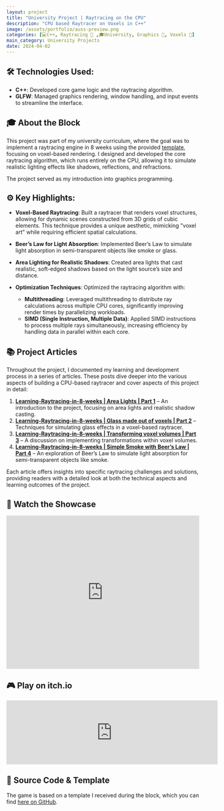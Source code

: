```yaml
---
layout: project
title: "University Project | Raytracing on the CPU"
description: "CPU based Raytracer on Voxels in C++"
image: /assets/portfolio/auss-preview.png
categories: [💻C++, Raytracing 🌟 ,🎓University, Graphics 🎨, Voxels 🔳]
main_category: University Projects
date: 2024-04-02
---
```

## 🛠️ Technologies Used:
- **C++**: Developed core game logic and the raytracing algorithm.
- **GLFW**: Managed graphics rendering, window handling, and input events to streamline the interface.

## 🎓 About the Block

This project was part of my university curriculum, where the goal was to implement a raytracing engine in 8 weeks using the provided [template](https://github.com/jbikker/voxpopuli), focusing on voxel-based rendering. I designed and developed the core raytracing algorithm, which runs entirely on the CPU, allowing it to simulate realistic lighting effects like shadows, reflections, and refractions. 

The project served as my introduction into graphics programming.

## ⚙️ Key Highlights:

- **Voxel-Based Raytracing**: Built a raytracer that renders voxel structures, allowing for dynamic scenes constructed from 3D grids of cubic elements. This technique provides a unique aesthetic, mimicking "voxel art" while requiring efficient spatial calculations.

- **Beer’s Law for Light Absorption**: Implemented Beer’s Law to simulate light absorption in semi-transparent objects like smoke or glass.

- **Area Lighting for Realistic Shadows**: Created area lights that cast realistic, soft-edged shadows based on the light source’s size and distance.

- **Optimization Techniques**: Optimized the raytracing algorithm with:
  - **Multithreading**: Leveraged multithreading to distribute ray calculations across multiple CPU cores, significantly improving render times by parallelizing workloads.
  - **SIMD (Single Instruction, Multiple Data)**: Applied SIMD instructions to process multiple rays simultaneously, increasing efficiency by handling data in parallel within each core.

## 📚 Project Articles

Throughout the project, I documented my learning and development process in a series of articles. These posts dive deeper into the various aspects of building a CPU-based raytracer and cover aspects of this project in detail:

1. **[Learning-Raytracing-in-8-weeks | Area Lights | Part 1](https://tycro-games.github.io/posts/Learning-Raytracing-in-8-weeks-Part-1/)** – An introduction to the project, focusing on area lights and realistic shadow casting.
2. **[Learning-Raytracing-in-8-weeks | Glass made out of voxels | Part 2](https://tycro-games.github.io/posts/Learning-Raytracing-in-8-weeks-Part-2/)** – Techniques for simulating glass effects in a voxel-based raytracer.
3. **[Learning-Raytracing-in-8-weeks | Transforming voxel volumes | Part 3](https://tycro-games.github.io/posts/Learning-Raytracing-in-8-weeks-Part-3/)** – A discussion on implementing transformations within voxel volumes.
4. **[Learning-Raytracing-in-8-weeks | Simple Smoke with Beer’s Law | Part 4](https://tycro-games.github.io/posts/Learning-Raytracing-in-8-weeks-Part-4/)** – An exploration of Beer’s Law to simulate light absorption for semi-transparent objects like smoke.

Each article offers insights into specific raytracing challenges and solutions, providing readers with a detailed look at both the technical aspects and learning outcomes of the project.

## 🎥 Watch the Showcase

<iframe width="100%" height="400" src="https://www.youtube.com/embed/Ldiha_dJDD8" title="An Unrealistic Spaceship Simulator Gameplay" frameborder="0" allow="accelerometer; autoplay; clipboard-write; encrypted-media; gyroscope; picture-in-picture" allowfullscreen></iframe>

## 🎮 Play on itch.io

<iframe frameborder="0" src="https://itch.io/embed/2621651" width="552" height="167"><a href="https://tycro-dev.itch.io/raytracing-block-c">Block C Raytracing | The Wall Crawler by Tycro Games</a></iframe>

## 📂 Source Code & Template

The game is based on a template I received during the block, which you can find [here on GitHub](https://github.com/Tycro-Games/Raytracer-VoxPopuli).
